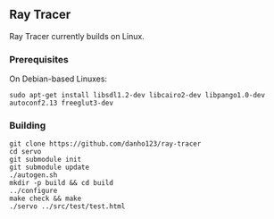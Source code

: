 ## Ray Tracer

Ray Tracer currently builds on Linux.

### Prerequisites

On Debian-based Linuxes:

    sudo apt-get install libsdl1.2-dev libcairo2-dev libpango1.0-dev autoconf2.13 freeglut3-dev

### Building

    git clone https://github.com/danho123/ray-tracer
    cd servo
    git submodule init
    git submodule update
    ./autogen.sh
    mkdir -p build && cd build
    ../configure
    make check && make
    ./servo ../src/test/test.html
